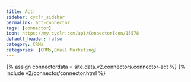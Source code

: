 ```yaml
---
title: Act!
sidebar: cyclr_sidebar
permalink: act-connector
tags: [connector]
icon: https://my.cyclr.com/api/ConnectorIcon/15578
default_header: false
category: CRMs
categories: [CRMs,Email Marketing]
---
```

{% assign connectordata = site.data.v2.connectors.connector-act %}
{% include v2/connector/connector.html %}	